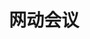 ﻿---
id: 133
title: "网动会议"
weight: 133
version: "32.2201.42-1"
updateTime: "2022-04-29T10:22:42"
debName: "http://113.24.212.22:8090/upload/file/activemeeting_32.2201.42-1_loongarch64.deb"
debSize: "31.4 MB"
command: "/usr/bin/activemeeting"
---
